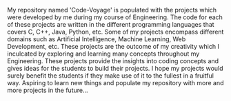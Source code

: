 My repository named 'Code-Voyage' is populated with the projects which were developed by me during my course of Engineering. 
The code for each of these projects are written in the different programming languages that covers C, C++, Java, Python, etc.
Some of my projects encompass different domains such as Artificial Intelligence, Machine Learning, Web Development, etc.
These projects are the outcome of my creativity which I inculcated by exploring and learning many concepts throughout my Engineering.
These projects provide the insights into coding concepts and gives ideas for the students to build their projects.
I hope my projects would surely benefit the students if they make use of it to the fullest in a fruitful way.
Aspiring to learn new things and populate my repository with more and more projects in the future...
